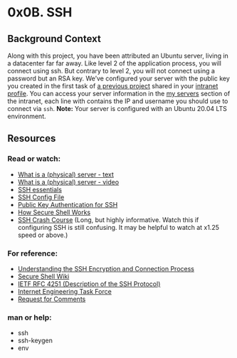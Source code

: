 # 0x0B. SSH
## Background Context
Along with this project, you have been attributed an Ubuntu server, living in a datacenter far far away. Like level 2 of the application process, you will connect using ssh. But contrary to level 2, you will not connect using a password but an RSA key. We’ve configured your server with the public key you created in the first task of [a previous project](https://intranet.alxswe.com/tasks/1223) shared in your [intranet profile](https://intranet.alxswe.com/users/my_profile).
You can access your server information in the [my servers](https://intranet.alxswe.com/servers) section of the intranet, each line with contains the IP and username you should use to connect via `ssh`.
__Note:__ Your server is configured with an Ubuntu 20.04 LTS environment.

## Resources
### Read or watch:
- [What is a (physical) server - text](https://en.wikipedia.org/wiki/Server_%28computing%29#Hardware_requirement)
- [What is a (physical) server - video](https://www.youtube.com/watch?v=B1ANfsDyjeA)
- [SSH essentials](https://www.digitalocean.com/community/tutorials/ssh-essentials-working-with-ssh-servers-clients-and-keys)
- [SSH Config File](https://www.ssh.com/academy/ssh/config)
- [Public Key Authentication for SSH](https://www.ssh.com/academy/ssh/public-key-authentication)
- [How Secure Shell Works](https://www.youtube.com/watch?v=ORcvSkgdA58)
- [SSH Crash Course](https://www.youtube.com/watch?v=hQWRp-FdTpc) (Long, but highly informative. Watch this if configuring SSH is still confusing. It may be helpful to watch at x1.25 speed or above.)

### For reference:
- [Understanding the SSH Encryption and Connection Process](https://www.digitalocean.com/community/tutorials/understanding-the-ssh-encryption-and-connection-process)
- [Secure Shell Wiki](https://en.wikipedia.org/wiki/Secure_Shell)
- [IETF RFC 4251 (Description of the SSH Protocol)](https://www.ietf.org/rfc/rfc4251.txt)
- [Internet Engineering Task Force](https://en.wikipedia.org/wiki/Internet_Engineering_Task_Force)
- [Request for Comments](https://en.wikipedia.org/wiki/Request_for_Comments)

### man or help:
- ssh
- ssh-keygen
- env
